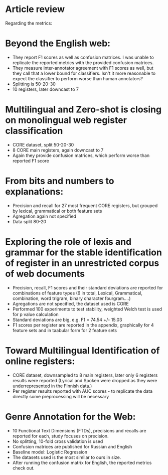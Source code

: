 # Article review

Regarding the metrics:

# Beyond the English web:
* They report F1 scores as well as confusion matrices. I was unable to replicate the reported metrics with the provided confusion matrices.
* They measure inter-annotator agreement with F1 scores as well, but they call that a lower bound for classifiers. Isn't it more reasonable to expect the classifier to perform worse than human annotators?
* Splitting is 50-20-30
* 10 registers, later downcast to 7

#  Multilingual and Zero-shot is closing on monolingual web register classification
* CORE dataset, split 50-20-30
* 8 CORE main registers, again downcast to 7
* Again they provide confusion matrices, which perform worse than reported F1 score


#  From bits and numbers to explanations:
+ Precision and recall for 27 most frequent CORE registers, but grouped by lexical, grammatical or both feature sets
+ Agregation again not specified
+ Data split 80-20

#  Exploring the role of lexis and grammar for the stable identification of register in an unrestricted corpus of web documents
* Precision, recall, F1 scores and their standard deviations are reported for combinations of feature types (6 in total, Lexical, Grammatical, combination, word trigram, binary character fourgram....)
* Agregations are not specified, the dataset used is CORE
* Performed 100 experiments to test stability, weighted Welch test is used for p value calculation
* Standard deviations are big, e.g. F1 = 74.54 +/- 15.03
* F1 scores per register are reported in the appendix, graphically for 4 feature sets and in taabular form for 2 feature sets

#  Toward Multilingual Identification of online registers:
* CORE dataset, downsampled to 8 main registers, later only 6 registers results were reported (Lyrical and Spoken were dropped as they were underrepresented in the Finnish data.)
* Per register results reported with AUC scores - to replicate the data directly some preprocessing will be necessary

#  Genre Annotation for the Web:
* 10 Functional Text Dimensions (FTDs), precisions and recalls are reported for each, study focuses on precision.
* No splitting, 10-fold cross validation is used
* Confusion matrices are published for Russian and English
* Baseline model: Logistic Regression
* The datasets used is the most similar to ours in size.
* After running the confusion matrix for English, the reported metrics check out.